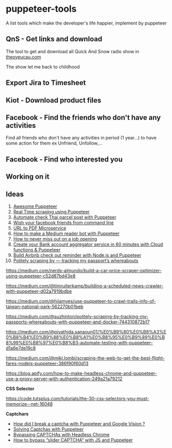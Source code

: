 # puppeteer-tools
A list tools which make the developer's life happier, implement by puppeteer

## QnS - Get links and download

The tool to get and download all Quick And Snow radio show in [theoyeucau.com](https://www.theoyeucau.com/)

The show let me back to childhood

## Export Jira to Timesheet

## Kiot - Download product files

## Facebook - Find the friends who don't have any activities

Find all friends who don't have any activities in period (1 year...) to have some action for them ex Unfriend, Unfollow,...

## Facebook - Find who interested you


## Working on it

## Ideas

1. [Awesome Puppeteer](https://github.com/danghung1202/awesome-puppeteer)
2. [Real Time scraping using Puppeteer](https://medium.com/stink-studios/real-time-scraping-using-puppeteer-40495b5fc270)
3. [Automate check Thai parcel post with Puppeteer](https://medium.com/@gaingain/automate-%E0%B9%80%E0%B8%8A%E0%B9%87%E0%B8%84%E0%B8%9E%E0%B8%B1%E0%B8%AA%E0%B8%94%E0%B8%B8%E0%B9%84%E0%B8%9B%E0%B8%A3%E0%B8%A9%E0%B8%93%E0%B8%B5%E0%B8%A2%E0%B9%8C%E0%B9%84%E0%B8%97%E0%B8%A2%E0%B8%94%E0%B9%89%E0%B8%A7%E0%B8%A2-puppeteer-5d6a33d187be)
4. [Wish your facebook friends from command line](https://github.com/igniteram/facebook-birthday-cli)
5. [URL to PDF Microservice](https://github.com/alvarcarto/url-to-pdf-api)
6. [How to make a Medium reader bot with Puppeteer](https://codeburst.io/how-to-make-a-medium-reader-bot-with-puppeteer-4d8b5a76fed0)
7. [How to never miss out on a job opening](https://medium.com/@anthonyjdella/how-to-never-miss-out-on-a-job-opening-node-js-with-puppeteer-d46f23139802)
8. [Create your Bank account aggregator service in 60 minutes with Cloud functions & Puppeteer](https://medium.com/@romulocintra/create-your-bank-account-aggregator-service-in-60-minutes-with-cloud-functions-puppeteer-f9d27ed68c8)
9. [Build Airbnb check out reminder with Node.js and Puppeteer](https://medium.com/@leejh3224/build-airbnb-check-out-reminder-with-node-js-and-puppeteer-ab0791473347)
10. [Politely scraping by — tracking my passport’s whereabouts](https://medium.com/@suzhinton/politely-scraping-by-tracking-my-passports-whereabouts-with-puppeteer-and-docker-744310872b17) 



https://medium.com/nerds-almundo/build-a-car-price-scraper-optimizer-using-puppeteer-c52d87bd43e8

https://medium.com/@timruiterkamp/building-a-scheduled-news-crawler-with-puppeteer-d02a7919bdbe

https://medium.com/@hiiamyes/use-puppeteer-to-crawl-trails-info-of-taiwan-national-park-562270b01beb

https://medium.com/@suzhinton/politely-scraping-by-tracking-my-passports-whereabouts-with-puppeteer-and-docker-744310872b17

https://medium.com/@piyathida.sanaoun01/%E0%B9%80%E0%B8%A3%E0%B8%B4%E0%B9%88%E0%B8%A1%E0%B8%95%E0%B9%89%E0%B8%99%E0%B8%97%E0%B8%B3-automate-testing-with-puppeteer-d1a6e7de19c8

https://medium.com/@miki.lombi/scraping-the-web-to-get-the-best-flight-fares-nodejs-puppeteer-386f90f60d13

https://blog.apify.com/how-to-make-headless-chrome-and-puppeteer-use-a-proxy-server-with-authentication-249a21a79212

**CSS Selector**

https://code.tutsplus.com/tutorials/the-30-css-selectors-you-must-memorize--net-16048


**Captchars**

* [How did I break a captcha with Puppeteer and Google Vision ?](https://medium.com/@thibeaultchenu/how-did-i-break-a-captcha-with-puppeteer-and-google-vision-ccde4dde597c)
* [Solving Captchas with Puppeteer](https://medium.com/@ofarukcaki/solving-captchas-with-puppeteer-8ce2521feb3b)
* [Bypassing CAPTCHAs with Headless Chrome](https://medium.com/@jsoverson/bypassing-captchas-with-headless-chrome-93f294518337)
* [How to bypass “slider CAPTCHA” with JS and Puppeteer](https://medium.com/@filipvitas/how-to-bypass-slider-captcha-with-js-and-puppeteer-cd5e28105e3c)



